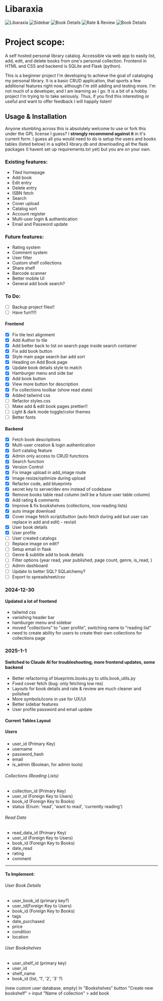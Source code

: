 # Libaraxia


![Libaraxia](static/git/libaraxiaAlpha.png)
![Sidebar](static/git/libaraxiaSidebar.png)
![Book Details](static/git/libaraxiaDetails.png)
![Rate & Review](static/git/libaraxiaRateReview.png)
![Book Details](static/git/libaraxiaProfile.png)

# Project scope:

A self hosted personal library catalog. Accessible via web app to easily list, add, edit, and delete books from one's personal collection. Frontend in HTML and CSS and backend is SQLite and Flask (python). 

This is a beginner project I'm developing to achieve the goal of cataloging my personal library. It is a basic CRUD application, that sports a few additional features right now, although I'm still adding and testing more. I'm not much of a developer, and I am learning as I go. It is a bit of a hobby project I'm trying to to take seriously. Thus, if you find this interesting or useful and want to offer feedback I will happily listen!

## Usage & Installation

Anyone stumbling across this is absolutely welcome to use or fork this under the GPL license I guess? I **strongly recommend against it** in it's current form. I guess all you would need to do is setup the users and books tables (listed below) in a sqlite3 library.db and downloading all the flask packages (I havent set up requirements.txt yet) but you are on your own.

### Existing features:
- Tiled homepage
- Add book
- Edit entry
- Delete entry
- ISBN fetch
- Search
- Cover upload
- Catalog sort
- Account register
- Multi-user login & authentication
- Email and Password update

### Future features:
- Rating system
- Comment system
- User filter
- Custom shelf collections
- Share shelf
- Barcode scanner
- Better mobile UI
- General add book search?

### To Do:

- [ ] Backup project files!!
- [ ] Have fun!!!!!
#### Frontend
- [x] Fix tile text alignment
- [x] Add Author to tile
- [x] Add better back to list on search page inside search container
- [x] Fix add book button
- [x] Style main page search bar add sort
- [x] Heading on Add Book page
- [x] Update book details style to match
- [x] Hamburger menu and side bar
- [x] Add book button
- [x] View more button for description 
- [x] Fix collections toolbar (show read state)
- [x] Added tailwind css
- [ ] Refactor styles.css
- [ ] Make add & edit book pages prettier!!
- [ ] Light & dark mode toggle/color themes
- [ ] Better fonts

#### Backend
- [x] Fetch book descriptions
- [x] Multi-user creation & login authentication
- [x] Sort catalog feature
- [x] Admin only access to CRUD functions
- [x] Search function
- [x] Version Control
- [x] Fix image upload in add_image route
- [x] Image resize/optimize during upload
- [x] Refactor code, add blueprints
- [x] secret key to server/dev env instead of codebase
- [x] Remove books table read column (will be a future user table column)
- [x] Add rating & comments
- [x] Improve & fix bookshelves (collections, now reading lists)
- [x] auto image download
- [x] Cover image fetch script/button (auto fetch during add but user can replace in add and edit) - revisit
- [x] User book details
- [x] User profile
- [ ] User created catalogs
- [ ] Replace image on edit?
- [ ] Setup email in flask
- [ ] Genre & subtitle add to book details
- [ ] Filter options (year read, year published, page count, genre, is_read, )
- [ ] Admin dashboard
- [ ] Update to better SQL? SQLalchemy?
- [ ] Export to spreadsheet/csv

### 2024-12-30

#### Updated a lot of frontend
 - tailwind css
 - vanishing header bar
 - hamburger menu and sidebar
 - moved "collections" to "user profile", switching name to "reading list"
 - need to create ability for users to create their own collections for collections page

### 2025-1-1
#### Switched to Claude AI for troubleshooting, more frontend updates, some backend
- Better refactoring of blueprints.books.py to utils.book_utils.py
- Fixed cover fetch (bug: only fetching low res)
- Layouts for book details and rate & review are much cleaner and polished
- More symbols/icons in use for UX/UI
- Better sidebar features
- User profile password and email update

#### Current Tables Layout

##### Users

- user_id (Primary Key)
- username
- password_hash
- email
- is_admin (Boolean, for admin tools)

###### Collections (Reading Lists)

- collection_id (Primary Key)
- user_id (Foreign Key to Users)
- book_id (Foreign Key to Books)
- status (Enum: 'read', 'want to read', 'currently reading')

###### Read Data

- read_data_id (Primary Key)
- user_id (Foreign Key to Users)
- book_id (Foreign Key to Books)
- date_read
- rating
- comment

---
#### To Implement:
###### User Book Details
- user_book_id (primary key?)
- user_id(Foreign Key to Users)
- book_id (Foreign Key to Books)
- tags
- date_purchased
- price
- condition
- location

###### User Bookshelves
- user_shelf_id (primary key)
- user_id
- shelf_name
- book_id (list, '1', '2', '3' ?)

(new custom user database, empty)
In "Bookshelves"
button "Create new bookshelf" > input "Name of collection" > add book

